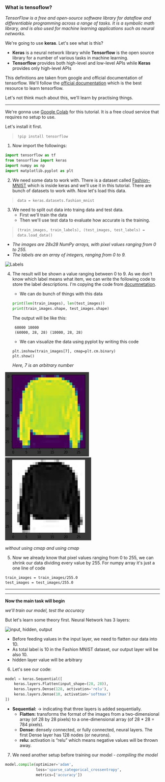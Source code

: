 <!-- Tensorflow basics -->

### What is tensoflow?

_TensorFlow is a free and open-source software library for dataflow and differentiable programming across a range of tasks. It is a symbolic math library, and is also used for machine learning applications such as neural networks._

We're going to use **keras**. Let's see what is this?

- **Keras** is a neural network library while **Tensorflow** is the open source library for a number of various tasks in machine learning.
- **Tensorflow** provides both high-level and low-level APIs while **Keras** provides only high-level APIs

This definitions are taken from google and official documentation of tensorflow. We'll follow the [official documentation](https://www.tensorflow.org/guide/keras "Learn keras") which is the best resource to learn tensorflow.

Let's not think much about this, we'll learn by practising things.

---

We're gonna use [Google Colab](https://colab.research.google.com/ "similar to Jupyter Notebook") for this tutorial. It is a free cloud service that requires no setup to use.

Let's install it first.

> `!pip install tensorflow`

1. Now import the followings:

```python
import tensorflow as tf
from tensorflow import keras
import numpy as np
import matplotlib.pyplot as plt
```

2. We need some data to work with. There is a dataset called [Fashion-MNIST](https://research.zalando.com/welcome/mission/research-projects/fashion-mnist/) which is inside keras and we'll use it in this tutorial. There are bunch of datasets to work with. Now let's load this data.

> `data = keras.datasets.fashion_mnist`

3. We need to split out data into traing data and test data.
   - First we'll train the data
   - Then we'll use test data to evaluate how accurate is the training.

> `(train_images, train_labels), (test_images, test_labels) = data.load_data()`

- _The images are 28x28 NumPy arrays, with pixel values ranging from 0 to 255._
- _The labels are an array of integers, ranging from 0 to 9._

![Labels](https://miro.medium.com/max/1200/1*ogbAotjStIKLG4TyLzzDtQ.png)

4. The result will be shown a value ranging between 0 to 9. As we don't know which label means what item, we can write the following code to store the label descriptions. I'm copying the code from [documnetation](https://www.tensorflow.org/tutorials/keras/classification).

   - We can do bunch of things with this data

   ```python
   print(len(train_images), len(test_images))
   print(train_images.shape, test_images.shape)
   ```

   The output will be like this:

   ```
    60000 10000
    (60000, 28, 28) (10000, 28, 28)
   ```

   - We can visualize the data using pyplot by writing this code

   ```
   plt.imshow(train_images[7], cmap=plt.cm.binary)
   plt.show()
   ```

   _Here, 7 is an arbitrary number_

![](images/fashion-1.JPG)
![](images/fashion-1cmap.JPG)

_without using cmap and using cmap_

5. Now we already know that pixel values ranging from 0 to 255, we can shrink our data dividing every value by 255. For numpy array it's just a one line of code

```
train_images = train_images/255.0
test_images = test_images/255.0
```

---

---

**Now the main task will begin**

_we'll train our model, test the accuracy_

But let's learn some theory first. Neural Network has 3 layers:

![input, hidden, output](https://i.pinimg.com/originals/f8/0e/41/f80e4134dd5af815b29abe79415d5dba.png)

- Before feeding values in the input layer, we need to flatten our data into 1D.
- As total label is 10 in the Fashion MNIST dataset, our output layer will be also 10.
- hidden layer value will be arbitrary

6. Let's see our code:

```python
model = keras.Sequential([
    keras.layers.Flatten(input_shape=(28, 28)),
    keras.layers.Dense(128, activation='relu'),
    keras.layers.Dense(10, activation='softmax')
])
```

- **Sequential:** -> indicating that three layers is added sequentially.
  - **Flatten:** transforms the format of the images from a two-dimensional array (of 28 by 28 pixels) to a one-dimensional array (of 28 \* 28 = 784 pixels).
  - **Dense:** densely connected, or fully connected, neural layers. The first Dense layer has 128 nodes (or neurons).
  - **relu:** activation is “relu” which means negative values will be thrown away.

7. We need another setup before training our model - _compiling the model_

```python
model.compile(optimizer='adam',
              loss='sparse_categorical_crossentropy',
              metrics=['accuracy'])
```

